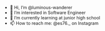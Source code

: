 - 👋 Hi, I’m @luminous-wanderer
- 👀 I’m interested in Software Engineer
- 🌱 I’m currently learning at junior high school
- 📫 How to reach me: @es76._ on Instagram

<!---
AditMekka045/AditMekka045 is a ✨ special ✨ repository because its `README.md` (this file) appears on your GitHub profile.
You can click the Preview link to take a look at your changes.
--->
